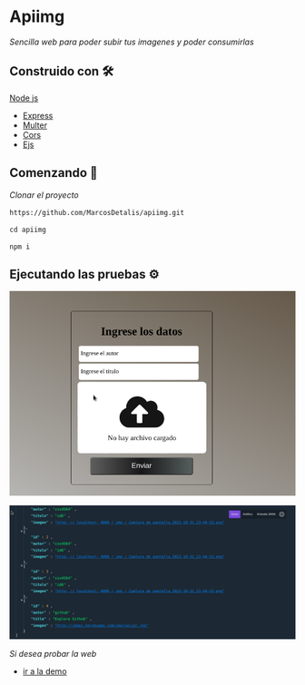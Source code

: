 # Apiimg
_Sencilla web para poder subir tus imagenes y poder consumirlas_

## Construido con 🛠️
  [Node js](https://nodejs.org/es/) 
* [Express](https://www.npmjs.com/package/express) 
* [Multer](https://www.npmjs.com/package/multer) 
* [Cors](https://www.npmjs.com/package/cors) 
* [Ejs](https://www.npmjs.com/package/ejs) 

## Comenzando 🚀

_Clonar el proyecto_

```
https://github.com/MarcosDetalis/apiimg.git
```
```
cd apiimg
```
```
npm i
```

## Ejecutando las pruebas ⚙️

 ![alt text](https://raw.githubusercontent.com/MarcosDetalis/apiimg/main/index.png)
 
 ![alt text](https://raw.githubusercontent.com/MarcosDetalis/apiimg/main/json.png)
 
 _Si desea probar la web_

* [ir a la demo](https://imgpi.herokuapp.com/) 
